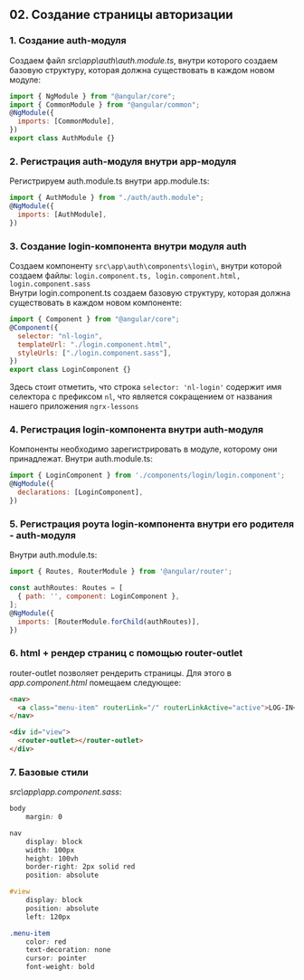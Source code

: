 ## 02. Создание страницы авторизации

### 1. Создание auth-модуля

Создаем файл _src\app\auth\auth.module.ts_, внутри которого создаем базовую структуру, которая должна существовать в каждом новом модуле:

```js
import { NgModule } from "@angular/core";
import { CommonModule } from "@angular/common";
@NgModule({
  imports: [CommonModule],
})
export class AuthModule {}
```

### 2. Регистрация auth-модуля внутри app-модуля

Регистрируем auth.module.ts внутри app.module.ts:

```js
import { AuthModule } from "./auth/auth.module";
@NgModule({
  imports: [AuthModule],
})
```

### 3. Создание login-компонента внутри модуля auth

Создаем компоненту `src\app\auth\components\login\`, внутри которой создаем файлы: `login.component.ts, login.component.html, login.component.sass`  
Внутри login.component.ts создаем базовую структуру, которая должна существовать в каждом новом компоненте:

```js
import { Component } from "@angular/core";
@Component({
  selector: "nl-login",
  templateUrl: "./login.component.html",
  styleUrls: ["./login.component.sass"],
})
export class LoginComponent {}
```

Здесь стоит отметить, что строка `selector: 'nl-login'` содержит имя селектора с префиксом `nl`, что является сокращением от названия нашего приложения `ngrx-lessons`

### 4. Регистрация login-компонента внутри auth-модуля

Компоненты необходимо зарегистрировать в модуле, которому они принадлежат. Внутри auth.module.ts:

```js
import { LoginComponent } from './components/login/login.component';
@NgModule({
  declarations: [LoginComponent],
})
```

### 5. Регистрация роута login-компонента внутри его родителя - auth-модуля

Внутри auth.module.ts:

```js
import { Routes, RouterModule } from '@angular/router';

const authRoutes: Routes = [
  { path: '', component: LoginComponent },
];
@NgModule({
  imports: [RouterModule.forChild(authRoutes)],
})
```

### 6. html + рендер страниц с помощью router-outlet

router-outlet позволяет рендерить страницы. Для этого в _app.component.html_ помещаем следующее:

```html
<nav>
  <a class="menu-item" routerLink="/" routerLinkActive="active">LOG-IN</a> <br />
</nav>

<div id="view">
  <router-outlet></router-outlet>
</div>
```

### 7. Базовые стили

_src\app\app.component.sass_:

```css
body
	margin: 0

nav
	display: block
	width: 100px
	height: 100vh
	border-right: 2px solid red
	position: absolute

#view
	display: block
	position: absolute
	left: 120px

.menu-item
	color: red
	text-decoration: none
	cursor: pointer
	font-weight: bold
```
